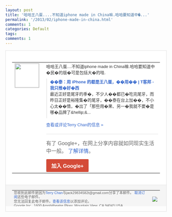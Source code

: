 ```yaml
---
layout: post
title: '哈哈王八蛋....不知道iphone made in China嘛.哈哈要知道中�...'
permalink: '/2013/02/iphone-made-in-china.html'
comments: 1
categories: Default
tags: 
comments: 1
---
```

<!-- X-Notifications: 1:3e68bb39b0000000 -->

<div style="border:solid 1px #dfdfdf;color:#686868;font:13px Arial"><div style="background-color:#fff;padding:20px;"><table cellpadding="0" cellspacing="0"><tr><td style="padding-right:15px;vertical-align:top"><a href="https://plus.google.com/_/notifications/emlink?emr=14900066512970582018&amp;emid=CKjct7rbpbUCFbFCcgodjUQAAA&amp;path=%2F108643996575278738906&amp;dt=1360292232427&amp;uob=8"><img height="75" src="https://lh3.googleusercontent.com/-KKRGTyJ5Bl0/AAAAAAAAAAI/AAAAAAAAtnY/R4QEWIp3Ur0/s75-c-k-a/photo.jpg" style="border:solid 1px #cccccc;" width="75"/></a></td><td style="width:578px;color:#333;font:13px Arial;vertical-align:top"><div style="padding-bottom:10px">哈哈王八蛋....不知道iphone made in China嘛.哈哈要知道中�民�的版�可<wbr/>是包括大�的哇.</div><div style="margin-bottom:10px;padding-left:10px; border-left:2px solid #EAEAEA"><span style="margin-right:5px"><a href="http://www.techbang.com/posts/12265-iphone-son-of-a-bitch?utm_source=feedburner&amp;utm_medium=feed&amp;utm_campaign=Feed%3A+techbang+%28T%E5%AE%A2%E9%82%A6+%E6%9C%80%E6%96%B0%E6%96%87%E7%AB%A0%29" style="color:#3366CC;text-decoration:none"><span style="font-weight:bold">��泰：用 iPhone 的都是王八蛋，��用�� | T客邦 - 我只推�好�西</span></a><div style="padding-bottom:10px">最近正好是尾牙的季�，不少人��都已�吃<wbr/>完尾牙，而昨日正好是裕隆集�的尾牙，��<wbr/>泰在台上加��，不小心太��情，�出了「<wbr/>那些用�果、另一�我就不要�是哪�品牌了<wbr/>&amp;hellip;&amp;...</div></span></div><a href="https://plus.google.com/_/notifications/emlink?emr=14900066512970582018&amp;emid=CKjct7rbpbUCFbFCcgodjUQAAA&amp;path=%2F108643996575278738906%2Fposts%2FHX7WvGmFEeX%3Fgpinv%3DAMIXal8gWtU3SMA5x8jjIgE65Slu1qSdVtvqjuo6S47VKl948LuwCsuf-9-5YZB1TIbHg0cSE58x_tM9zYkjgKQiD8ueQd-6wVB223gmBCf3syeEP1L4abk&amp;dt=1360292232427&amp;uob=8" style="color:#3366CC;text-decoration:none">查看或评论Terry Chan的信息 »</a><div style="margin-top:20px;border-top:solid 1px #dfdfdf"><div style="padding:15px 0;color:#686868;font:16px Arial">有了 Google+，在网上分享内容就如同现实生活中一般。 <a href="http://www.google.com/+/learnmore/" style="color:#3366CC;text-decoration:none">了解详情</a>。</div><a href="https://plus.google.com/_/notifications/emlink?emr=14900066512970582018&amp;emid=CKjct7rbpbUCFbFCcgodjUQAAA&amp;path=%2F%3Fgpinv%3DAMIXal8gWtU3SMA5x8jjIgE65Slu1qSdVtvqjuo6S47VKl948LuwCsuf-9-5YZB1TIbHg0cSE58x_tM9zYkjgKQiD8ueQd-6wVB223gmBCf3syeEP1L4abk&amp;dt=1360292232427&amp;uob=8" style="display:inline-block;padding:7px 15px;background-color:#d44b38; color:#fff;font-size:16px; font-weight:bold;border-radius:2px;-webkit-border-radius:2px; -moz-border-radius:2px;border:solid 1px #c43b28; white-space:nowrap;text-decoration:none">加入 Google+</a></div></td></tr></table></div><div style="border-top:solid 1px #dfdfdf;padding:0 20px; background-color:#f5f5f5"><table cellpadding="0" cellspacing="0" style="height:50px"><tbody><tr><td style="vertical-align:middle;width:100%; color:#636363;font:11px Arial; line-height:120%">您收到此邮件是因为<a href="https://plus.google.com/_/notifications/emlink?emr=14900066512970582018&amp;emid=CKjct7rbpbUCFbFCcgodjUQAAA&amp;path=%2F108643996575278738906%3Fgpinv%3DAMIXal8gWtU3SMA5x8jjIgE65Slu1qSdVtvqjuo6S47VKl948LuwCsuf-9-5YZB1TIbHg0cSE58x_tM9zYkjgKQiD8ueQd-6wVB223gmBCf3syeEP1L4abk&amp;dt=1360292232427&amp;uob=8" style="color:#3366CC;text-decoration:none">Terry Chan</a>与jack29834582t@gmail.com分享了本邮件。 <a href="https://plus.google.com/_/notifications/emlink?emr=14900066512970582018&amp;emid=CKjct7rbpbUCFbFCcgodjUQAAA&amp;path=%2F_%2Fnonplus%2Femailsettings%3Fgpinv%3DAMIXal8gWtU3SMA5x8jjIgE65Slu1qSdVtvqjuo6S47VKl948LuwCsuf-9-5YZB1TIbHg0cSE58x_tM9zYkjgKQiD8ueQd-6wVB223gmBCf3syeEP1L4abk%26est%3DADH5u8W8RcHZ2y_ctM8jqb6PWlkTluBssiWxVuT_ZsfOCMb_f3rmrHS-2aB0pxQzSeGP7TmjuoNwncF1c3oru9cwOxsZ5ODjqsrLCUSIuyGiPf1iMwOcHrQmoQvS4TR015s8Q7yOH3zFZhhqVILxv03YnY9e6dSHGw&amp;dt=1360292232427&amp;uob=8" style="color:#3366CC;text-decoration:none">取消订阅</a>这些电子邮件。<br/>您无法回复此电子邮件。<a href="https://plus.google.com/_/notifications/emlink?emr=14900066512970582018&amp;emid=CKjct7rbpbUCFbFCcgodjUQAAA&amp;path=%2F108643996575278738906%2Fposts%2FHX7WvGmFEeX%3Fgpinv%3DAMIXal8gWtU3SMA5x8jjIgE65Slu1qSdVtvqjuo6S47VKl948LuwCsuf-9-5YZB1TIbHg0cSE58x_tM9zYkjgKQiD8ueQd-6wVB223gmBCf3syeEP1L4abk&amp;dt=1360292232427&amp;uob=8" style="color:#3366CC;text-decoration:none">查看该信息</a>以添加评论。<br/>Google Inc., 1600 Amphitheatre Pkwy, Mountain View, CA 94043 USA<br/></td><td><img src="https://ssl.gstatic.com/s2/oz/images/notifications/logo/google-plus-6617a72bb36cc548861652780c9e6ff1.png"/></td></tr></tbody></table></div></div>